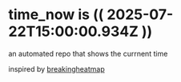 # time_now is (( 2025-07-22T15:00:00.934Z ))

an automated repo that shows the currnent time

inspired by [breakingheatmap](https://github.com/breakingheatmap/breakingheatmap)